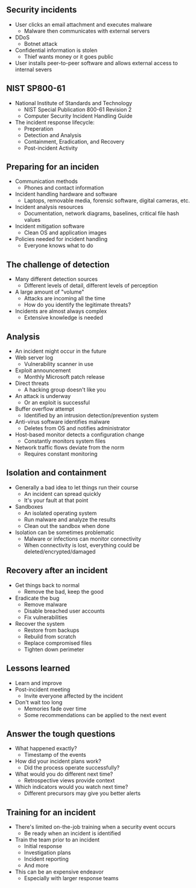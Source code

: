 ## Security incidents
- User clicks an email attachment and executes malware
	- Malware then communicates with external servers
- DDoS
	- Botnet attack
- Confidential information is stolen
	- Thief wants money or it goes public
- User installs peer-to-peer software and allows external access to internal severs
## NIST SP800-61
- National Institute of Standards and Technology
	- NIST Special Publication 800-61 Revision 2
	- Computer Security Incident Handling Guide
- The incident response lifecycle:
	- Preperation
	- Detection and Analysis
	- Containment, Eradication, and Recovery
	- Post-incident Activity
## Preparing for an inciden
- Communication methods
	- Phones and contact information
- Incident handling hardware and software
	- Laptops, removable media, forensic software, digital cameras, etc.
- Incident analysis resources
	- Documentation, network diagrams, baselines, critical file hash values
- Incident mitigation software
	- Clean OS and application images
- Policies needed for incident handling
	- Everyone knows what to do
## The challenge of detection
- Many different detection sources
	- Different levels of detail, different levels of perception
- A large amount of "volume"
	- Attacks are incoming all the time
	- How do you identify the legitimate threats?
- Incidents are almost always complex
	- Extensive knowledge is needed
## Analysis
- An incident might occur in the future
- Web server log
	- Vulnerability scanner in use
- Exploit announcement
	- Monthly Microsoft patch release
- Direct threats
	- A hacking group doesn't like you
- An attack is underway
	- Or an exploit is successful
- Buffer overflow attempt
	- Identified by an intrusion detection/prevention system
- Anti-virus software identifies malware
	- Deletes from OS and notifies administrator
- Host-based monitor detects a configuration change
	- Constantly monitors system files
- Network traffic flows deviate from the norm
	- Requires constant monitoring
## Isolation and containment
- Generally a bad idea to let things run their course
	- An incident can spread quickly
	- It's your fault at that point
- Sandboxes
	- An isolated operating system
	- Run malware and analyze the results
	- Clean out the sandbox when done
- Isolation can be sometimes problematic
	- Malware or infections can monitor connectivity
	- When connectivity is lost, everything could be deleted/encrypted/damaged
## Recovery after an incident
- Get things back to normal
	- Remove the bad, keep the good
- Eradicate the bug
	- Remove malware
	- Disable breached user accounts
	- Fix vulnerabilities
- Recover the system
	- Restore from backups
	- Rebuild from scratch
	- Replace compromised files
	- Tighten down perimeter
## Lessons learned
- Learn and improve
- Post-incident meeting
	- Invite everyone affected by the incident
- Don't wait too long
	- Memories fade over time
	- Some recommendations can be applied to the next event
## Answer the tough questions
- What happened exactly?
	- Timestamp of the events
- How did your incident plans work?
	- Did the process operate successfully?
- What would you do different next time?
	- Retrospective views provide context
- Which indicators would you watch next time?
	- Different precursors may give you better alerts
## Training for an incident
- There's limited on-the-job training when a security event occurs
	- Be ready when an incident is identified
- Train the team prior to an incident
	- Initial response
	- Investigation plans
	- Incident reporting
	- And more
- This can be an expensive endeavor
	- Especially with larger response teams